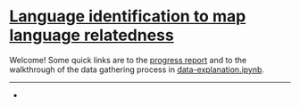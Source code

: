 # [Language identification to map language relatedness](https://github.com/Data-Science-for-Linguists-2021/languageID-relatedconfusion)
Welcome! Some quick links are to the [progress report](https://github.com/Data-Science-for-Linguists-2021/languageID-relatedconfusion/blob/main/progress_report.md) and to the walkthrough of the data gathering process in [data-explanation.ipynb](https://github.com/Data-Science-for-Linguists-2021/languageID-relatedconfusion/blob/main/data-explanation.ipynb).

---

-
